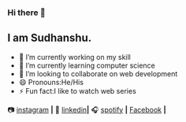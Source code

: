 ### Hi there 👋
## I am Sudhanshu.

- 🔭 I’m currently working on my skill
- 🌱 I’m currently learning computer science
- 👯 I’m looking to collaborate on web development
- 😄 Pronouns:He/His
- ⚡ Fun fact:I like to watch web series

📷 [instagram][instagram] **|** 
👔 [linkedin][linkedin]**|**
🎧 [spotify][spotify] **|**
  [Facebook][Facebook] **|**

[instagram]: https://instagram.com/sudanshu29__
[linkedin]: https://www.linkedin.com/in/sudhanshu-322a79185/
[spotify]: https://www.spotify.com/in/account/overview/#_=_
[Facebook]: https://www.facebook.com/login/
